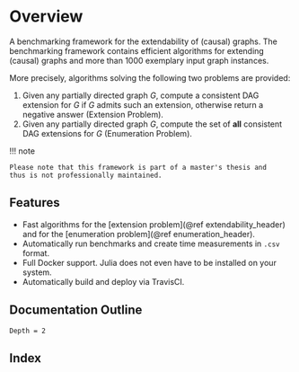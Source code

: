 # Overview

A benchmarking framework for the extendability of (causal) graphs.
The benchmarking framework contains efficient algorithms for extending
(causal) graphs and more than 1000 exemplary input graph instances.

More precisely, algorithms solving the following two problems are provided:
1. Given any partially directed graph _G_, compute a consistent DAG extension
for _G_ if _G_ admits such an extension, otherwise return a negative answer
(Extension Problem).
2. Given any partially directed graph _G_, compute the set of **all** consistent
DAG extensions for _G_ (Enumeration Problem).

!!! note

	Please note that this framework is part of a master's thesis and
	thus is not professionally maintained.

## Features

- Fast algorithms for the [extension problem](@ref extendability_header)
and for the [enumeration problem](@ref enumeration_header).
- Automatically run benchmarks and create time measurements in `.csv` format.
- Full Docker support. Julia does not even have to be installed on your system.
- Automatically build and deploy via TravisCI.

## Documentation Outline

```@contents
Depth = 2
```

## Index

```@index
```